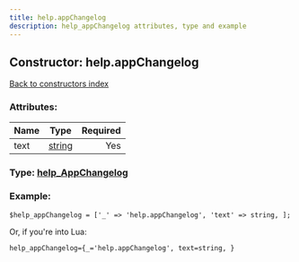 ```yaml
---
title: help.appChangelog
description: help_appChangelog attributes, type and example
---
```

## Constructor: help.appChangelog  
[Back to constructors index](index.md)



### Attributes:

| Name     |    Type       | Required |
|----------|:-------------:|---------:|
|text|[string](../types/string.md) | Yes|



### Type: [help\_AppChangelog](../types/help_AppChangelog.md)


### Example:

```
$help_appChangelog = ['_' => 'help.appChangelog', 'text' => string, ];
```  

Or, if you're into Lua:  


```
help_appChangelog={_='help.appChangelog', text=string, }

```


